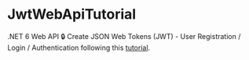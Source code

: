 # JwtWebApiTutorial
.NET 6 Web API 🔒 Create JSON Web Tokens (JWT) - User Registration / Login / Authentication following this [tutorial](https://youtu.be/v7q3pEK1EA0).

